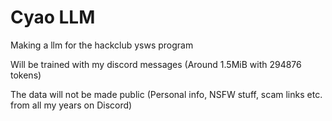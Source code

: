 # Cyao LLM
Making a llm for the hackclub ysws program

Will be trained with my discord messages (Around 1.5MiB with 294876 tokens)

The data will not be made public (Personal info, NSFW stuff, scam links etc. from all my years on Discord)
